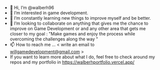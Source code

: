 - 👋 Hi, I’m @walberh96
- 👀 I’m interested in game development.
- 🌱 I’m constantly learning new things to improve myself and be better.
- 💞️ I’m looking to collaborate on anything that gives me the chance to improve on Game Development or and any other area that gets me closer to my goal : "Make games and enjoy the process while overcoming the challenges along the way "
- 📫 How to reach me ... < write an email to willgamedevelopment@gmail.com >
- If you want to learn more about what I do, feel free to check around my repos and my portfolio in https://walberhportfolio.vercel.app/
<!---
walberh96/walberh96 is a ✨ special ✨ repository because its `README.md` (this file) appears on your GitHub profile.
You can click the Preview link to take a look at your changes.
--->

